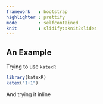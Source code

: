 ```yaml
---
framework   : bootstrap   
highlighter : prettify
mode        : selfcontained 
knit        : slidify::knit2slides
---
```


## An Example

Trying to use `katexR`


```r
library(katexR)
katex("1+1")
```

<!--html_preserve--><div id="htmlwidget-2348" style="width:auto;height:auto;" class="katexR"></div>
<script type="application/json" data-for="htmlwidget-2348">{ "x": {
 "tex": "1+1",
"tag": "div",
"inline": false,
"style": null 
},"evals": [  ] }</script><!--/html_preserve-->

And trying it inline <!--html_preserve--><div id="htmlwidget-3760" style="width:auto;height:auto;" class="katexR"></div>
<script type="application/json" data-for="htmlwidget-3760">{ "x": {
 "tex": "1+1=2",
"tag": "div",
"inline": false,
"style": null 
},"evals": [  ] }</script><!--/html_preserve-->
